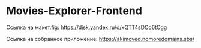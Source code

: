 # Movies-Explorer-Frontend

Ссылка на макет.fig: https://disk.yandex.ru/d/xQTT4sDCo6tCgg

Ссылка на собранное приложение: https://akimoved.nomoredomains.sbs/